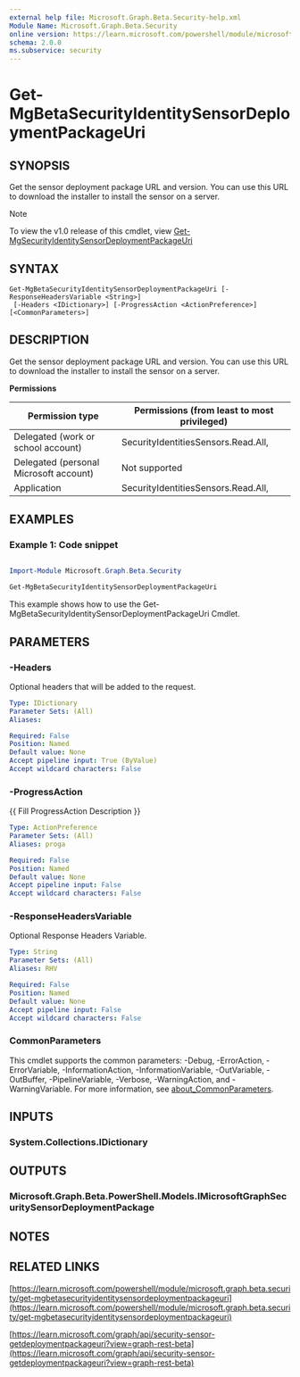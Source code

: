 ```yaml
---
external help file: Microsoft.Graph.Beta.Security-help.xml
Module Name: Microsoft.Graph.Beta.Security
online version: https://learn.microsoft.com/powershell/module/microsoft.graph.beta.security/get-mgbetasecurityidentitysensordeploymentpackageuri
schema: 2.0.0
ms.subservice: security
---
```


# Get-MgBetaSecurityIdentitySensorDeploymentPackageUri

## SYNOPSIS
Get the sensor deployment package URL and version.
You can use this URL to download the installer to install the sensor on a server.

> [!NOTE]
> To view the v1.0 release of this cmdlet, view [Get-MgSecurityIdentitySensorDeploymentPackageUri](/powershell/module/Microsoft.Graph.Security/Get-MgSecurityIdentitySensorDeploymentPackageUri?view=graph-powershell-1.0)

## SYNTAX

```
Get-MgBetaSecurityIdentitySensorDeploymentPackageUri [-ResponseHeadersVariable <String>]
 [-Headers <IDictionary>] [-ProgressAction <ActionPreference>] [<CommonParameters>]
```

## DESCRIPTION
Get the sensor deployment package URL and version.
You can use this URL to download the installer to install the sensor on a server.

**Permissions**

| Permission type | Permissions (from least to most privileged) |
| --------------- | ------------------------------------------  |
| Delegated (work or school account) | SecurityIdentitiesSensors.Read.All,  |
| Delegated (personal Microsoft account) | Not supported |
| Application | SecurityIdentitiesSensors.Read.All,  |

## EXAMPLES
### Example 1: Code snippet

```powershell

Import-Module Microsoft.Graph.Beta.Security

Get-MgBetaSecurityIdentitySensorDeploymentPackageUri

```
This example shows how to use the Get-MgBetaSecurityIdentitySensorDeploymentPackageUri Cmdlet.


## PARAMETERS

### -Headers
Optional headers that will be added to the request.

```yaml
Type: IDictionary
Parameter Sets: (All)
Aliases:

Required: False
Position: Named
Default value: None
Accept pipeline input: True (ByValue)
Accept wildcard characters: False
```

### -ProgressAction
{{ Fill ProgressAction Description }}

```yaml
Type: ActionPreference
Parameter Sets: (All)
Aliases: proga

Required: False
Position: Named
Default value: None
Accept pipeline input: False
Accept wildcard characters: False
```

### -ResponseHeadersVariable
Optional Response Headers Variable.

```yaml
Type: String
Parameter Sets: (All)
Aliases: RHV

Required: False
Position: Named
Default value: None
Accept pipeline input: False
Accept wildcard characters: False
```

### CommonParameters
This cmdlet supports the common parameters: -Debug, -ErrorAction, -ErrorVariable, -InformationAction, -InformationVariable, -OutVariable, -OutBuffer, -PipelineVariable, -Verbose, -WarningAction, and -WarningVariable. For more information, see [about_CommonParameters](http://go.microsoft.com/fwlink/?LinkID=113216).

## INPUTS

### System.Collections.IDictionary
## OUTPUTS

### Microsoft.Graph.Beta.PowerShell.Models.IMicrosoftGraphSecuritySensorDeploymentPackage
## NOTES

## RELATED LINKS

[https://learn.microsoft.com/powershell/module/microsoft.graph.beta.security/get-mgbetasecurityidentitysensordeploymentpackageuri](https://learn.microsoft.com/powershell/module/microsoft.graph.beta.security/get-mgbetasecurityidentitysensordeploymentpackageuri)

[https://learn.microsoft.com/graph/api/security-sensor-getdeploymentpackageuri?view=graph-rest-beta](https://learn.microsoft.com/graph/api/security-sensor-getdeploymentpackageuri?view=graph-rest-beta)























